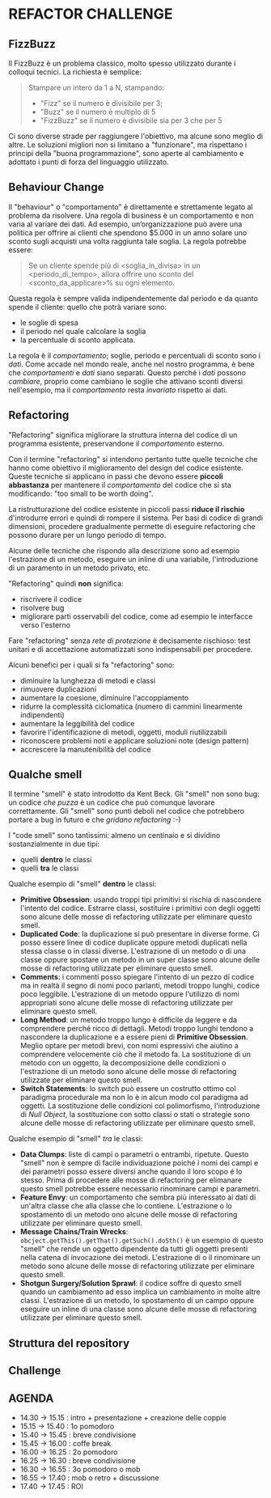 # REFACTOR CHALLENGE

## FizzBuzz
Il FizzBuzz è un problema classico, molto spesso utilizzato durante i colloqui tecnici.
La richiesta è semplice:

> Stampare un intero da 1 a N, stampando:
> - "Fizz" se il numero è divisibile per 3;
> - "Buzz" se il numero è multiplo di 5
> - "FizzBuzz" se il numero è divisibile sia per 3 che per 5

Ci sono diverse strade per raggiungere l'obiettivo, ma alcune sono meglio di altre.
Le soluzioni migliori non si limitano a "funzionare", ma rispettano i principi della "buona programmazione", sono aperte al cambiamento e adottato i punti di forza del linguaggio utilizzato.

## Behaviour Change
Il  "behaviour" o "comportamento" è direttamente e strettamente legato al problema da risolvere. Una regola di business è un comportamento e non varia al variare dei dati.
Ad esempio, un’organizzazione può avere una politica per offrire ai clienti che spendono $5.000 in un anno solare uno sconto sugli acquisti una volta raggiunta tale soglia. La regola potrebbe essere: 

> Se un cliente spende più di <soglia_in_divisa> in un <periodo_di_tempo>, allora offrire uno sconto del <sconto_da_applicare>% su ogni elemento. 

Questa regola è sempre valida indipendentemente dal periodo e da quanto spende il cliente: quello che potrà variare sono:
- le soglie di spesa
- il periodo nel quale calcolare la soglia
- la percentuale di sconto applicata. 

La regola è il _comportamento_; soglie, periodo e percentuali di sconto sono i _dati_. Come accade nel mondo reale, anche nel nostro programma, è bene che _comportamenti_ e _dati_ siano separati. Questo perché i _dati_ possono _cambiare_, proprio come cambiano le soglie che attivano sconti diversi nell'esempio, ma il _comportamento_ resta _invariato_ rispetto ai dati. 

## Refactoring
"Refactoring" significa migliorare la struttura interna del codice di un programma esistente, preservandone il _comportamento_ esterno.

Con il termine "refactoring" si intendono pertanto  tutte quelle tecniche che hanno come obiettivo il miglioramento del design del codice esistente. Queste tecniche si applicano in passi che devono essere **piccoli abbastanza** per mantenere il _comportamento_ del codice che si sta modificando: "too small to be worth doing". 

La ristrutturazione del codice esistente in piccoli passi **riduce il rischio** d'introdurre errori e quindi di rompere il sistema. Per basi di codice di grandi dimensioni, procedere gradualmente permette di eseguire refactoring che possono durare per un lungo periodo di tempo.

Alcune delle tecniche che rispondo alla descrizione sono ad esempio l'estrazione di un metodo, eseguire un inline di una variabile, l'introduzione di un paramento in un metodo privato, etc.

"Refactoring" quindi **non** significa:
- riscrivere il codice
- risolvere bug
- migliorare parti osservabili del codice, come ad esempio le interfacce verso l'esterno

Fare "refactoring" senza _rete di protezione_ è decisamente rischioso: test unitari e di accettazione automatizzati sono indispensabili per procedere.

Alcuni benefici per i quali si fa "refactoring" sono:
- diminuire la lunghezza di metodi e classi
- rimuovere duplicazioni
- aumentare la coesione, diminuire l'accoppiamento
- ridurre la complessità ciclomatica (numero di cammini linearmente indipendenti)
- aumentare la leggibilità del codice
- favorire l'identificazione di metodi, oggetti, moduli riutilizzabili
- riconoscere problemi noti e applicare soluzioni note (design pattern)
- accrescere la manutenibilità del codice

## Qualche smell
Il termine "smell" è stato introdotto da Kent Beck. Gli "smell" non sono bug: un codice _che puzza_ è un codice che può comunque lavorare correttamente. Gli "smell" sono punti deboli nel codice che potrebbero portare a bug in futuro e che _gridano refactoring_ :-)

I "code smell" sono tantissimi: almeno un centinaio e si dividino sostanzialmente in due tipi:
- quelli **dentro** le classi
- quelli **tra** le classi 

Qualche esempio di "smell" **dentro** le classi:
- **Primitive Obsession**: usando troppi tipi primitivi si rischia di nascondere l'intento del codice. Estrarre classi, sostituire i primitivi con degli oggetti sono alcune delle mosse di refactoring utilizzate per eliminare questo smell.
- **Duplicated Code**: la duplicazione si può presentare in diverse forme. Ci posso essere linee di codice duplicate oppure metodi duplicati nella stessa classe o in classi diverse. L'estrazione di un metodo o di una classe oppure spostare un metodo in un super classe sono alcune delle mosse di refactoring utilizzate per eliminare questo smell.
- **Comments**: i commenti posso spiegare l'intento di un pezzo di codice ma in realtà il segno di nomi poco parlanti, metodi troppo lunghi, codice poco leggibile. L'estrazione di un metodo oppure l'utilizzo di nomi appropriati sono alcune delle mosse di refactoring utilizzate per eliminare questo smell.
- **Long Method**: un metodo troppo lungo è difficile da leggere e da comprendere perché ricco di dettagli. Metodi troppo lunghi tendono a nascondere la duplicazione e a essere pieni di **Primitive Obsession**. Meglio optare per metodi brevi, con nomi espressivi che aiutino a comprendere velocemente ciò che il metodo fa. La sostituzione di un metodo con un oggetto, la decomposizione delle condizioni o l'estrazione di un metodo sono alcune delle mosse di refactoring utilizzate per eliminare questo smell.
- **Switch Statements**: lo switch può essere un costrutto ottimo col paradigma procedurale ma non lo è in alcun modo col paradigma ad oggetti. La sostituzione delle condizioni col polimorfismo, l'introduzione di _Null Object_, la sostituzione con sotto classi o stati o strategie sono alcune delle mosse di refactoring utilizzate per eliminare questo smell.

Qualche esempio di "smell" *tra* le classi:
- **Data Clumps**: liste di campi o parametri o entrambi, ripetute. Questo "smell" non è sempre di facile individuazione poiché i nomi dei campi e dei parametri posso essere diversi anche quando il loro scopo é lo stesso. Prima di procedere alle mosse di refactoring per elimanare questo smell potrebbe essere necessario rinominare campi e parametri.
- **Feature Envy**: un comportamento che sembra più interessato ai dati di un'altra classe che alla classe che lo contiene. L'estrazione o lo spostamento di un metodo ono alcune delle mosse di refactoring utilizzate per eliminare questo smell.
- **Message Chains/Train Wrecks**: `obcject.getThis().getThat().getSuch().doSth()` è un esempio di questo "smell" che rende un oggetto dipendente da tutti gli oggetti presenti nella catena di invocazione dei metodi. L'estrazione di o il rinominare un metodo sono alcune delle mosse di refactoring utilizzate per eliminare questo smell.
- **Shotgun Surgery/Solution Sprawl**: il codice soffre di questo smell quando un cambiamento ad esso implica un cambiamento in molte altre classi. L'estrazione di un metodo, lo spostamento di un campo oppure eseguire un inline di una classe sono alcune delle mosse di refactoring utilizzate per eliminare questo smell.

## Struttura del repository


## Challenge

## AGENDA
* 14.30 -> 15.15 : intro + presentazione + creazione delle coppie
* 15.15 -> 15.40 : 1o pomodoro
* 15.40 -> 15.45 : breve condivisione
* 15.45 -> 16.00 : coffe break
* 16.00 -> 16.25 : 2o pomodoro
* 16.25 -> 16.30 : breve condivisione
* 16.30 -> 16.55 : 3o pomodoro o mob
* 16.55 -> 17.40 : mob o retro + discussione
* 17.40 -> 17.45 : ROI
